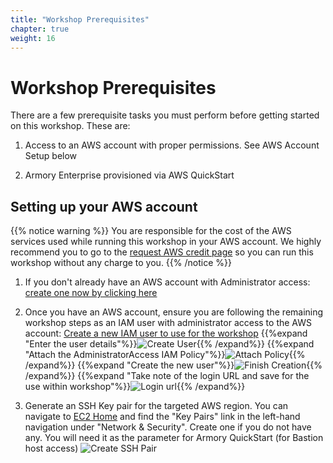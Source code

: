 ```yaml
---
title: "Workshop Prerequisites"
chapter: true
weight: 16
---
```


# Workshop Prerequisites

There are a few prerequisite tasks you must perform before getting started on this workshop. These are:

1. Access to an AWS account with proper permissions. See AWS Account Setup below
   
1. Armory Enterprise provisioned via AWS QuickStart


## Setting up your AWS account

{{% notice warning %}}
You are responsible for the cost of the AWS services used while running this workshop in your AWS account. We highly recommend you to go to the [request AWS credit page](/030_self_guided_setup/30_request_credit.html) so you can run this workshop without any charge to you.
{{% /notice %}}

1. If you don't already have an AWS account with Administrator access:
[create one now by clicking here](https://aws.amazon.com/getting-started/)

1. Once you have an AWS account, ensure you are following the remaining workshop steps
as an IAM user with administrator access to the AWS account:
[Create a new IAM user to use for the workshop](https://console.aws.amazon.com/iam/home?#/users$new)
   {{%expand "Enter the user details"%}}![Create User](/images/iam-1-create-user.png){{% /expand%}}
   {{%expand "Attach the AdministratorAccess IAM Policy"%}}![Attach Policy](/images/iam-2-attach-policy.png){{% /expand%}}
   {{%expand "Create the new user"%}}![Finish Creation](/images/iam-3-create-user.png){{% /expand%}}
   {{%expand "Take note of the login URL and save for the use within workshop"%}}![Login url](/images/iam-4-save-url.png){{% /expand%}}

1. Generate an SSH Key pair for the targeted AWS region. You can navigate to [EC2 Home](https://us-east-2.console.aws.amazon.com/ec2/v2/home?region=us-east-2#Home:) and find the "Key Pairs" link in the left-hand navigation under "Network & Security". Create one if you do not have any. You will need it as the parameter for Armory QuickStart (for Bastion host access)
![Create SSH Pair](/images/ec2-ssh-keypair.png)